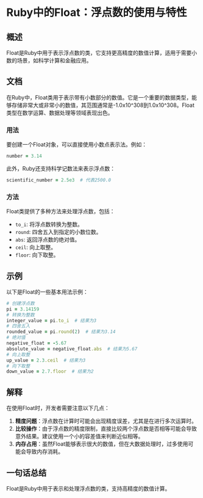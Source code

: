 <!--
Meta Description: # Ruby中的Float：浮点数的使用与特性 ## 概述 Float是Ruby中用于表示浮点数的类，它支持更高精度的数值计算，适用于需要小数的场景，如科学计算和金融应用。 ## 文档 在Ruby中，Float类用于表示带有小数部分的数值。它是一个重要的数据类型，能够存储非常大或非常小的数值，其范围...
Meta Keywords: ruby, 结果为3, 0x10, to_i, round
-->

# Ruby中的Float：浮点数的使用与特性

## 概述
Float是Ruby中用于表示浮点数的类，它支持更高精度的数值计算，适用于需要小数的场景，如科学计算和金融应用。

## 文档
在Ruby中，Float类用于表示带有小数部分的数值。它是一个重要的数据类型，能够存储非常大或非常小的数值，其范围通常是-1.0x10^308到1.0x10^308。Float类型在数学运算、数据处理等领域表现出色。

### 用法
要创建一个Float对象，可以直接使用小数点表示法。例如：
```ruby
number = 3.14
```
此外，Ruby还支持科学记数法来表示浮点数：
```ruby
scientific_number = 2.5e3  # 代表2500.0
```

### 方法
Float类提供了多种方法来处理浮点数，包括：
- `to_i`: 将浮点数转换为整数。
- `round`: 四舍五入到指定的小数位数。
- `abs`: 返回浮点数的绝对值。
- `ceil`: 向上取整。
- `floor`: 向下取整。

## 示例
以下是Float的一些基本用法示例：

```ruby
# 创建浮点数
pi = 3.14159
# 转换为整数
integer_value = pi.to_i  # 结果为3
# 四舍五入
rounded_value = pi.round(2)  # 结果为3.14
# 绝对值
negative_float = -5.67
absolute_value = negative_float.abs  # 结果为5.67
# 向上取整
up_value = 2.3.ceil  # 结果为3
# 向下取整
down_value = 2.7.floor  # 结果为2
```

## 解释
在使用Float时，开发者需要注意以下几点：
1. **精度问题**：浮点数在计算时可能会出现精度误差，尤其是在进行多次运算时。
2. **比较操作**：由于浮点数的精度限制，直接比较两个浮点数是否相等可能会导致意外结果。建议使用一个小的容差值来判断近似相等。
3. **内存占用**：虽然Float能够表示很大的数值，但在大数据处理时，过多使用可能会导致内存消耗。

## 一句话总结
Float是Ruby中用于表示和处理浮点数的类，支持高精度的数值计算。